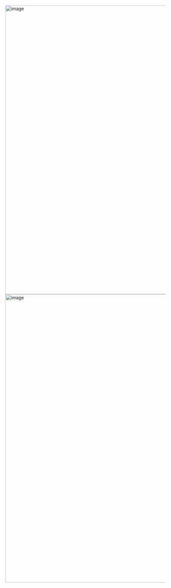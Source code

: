 <img width="1891" height="905" alt="image" src="https://github.com/user-attachments/assets/d5e1a577-56fd-4e31-b674-7a47d9a9d70c" />

<img width="1894" height="903" alt="image" src="https://github.com/user-attachments/assets/5db614fd-cb16-494e-b3c6-49d5dafc3785" />
